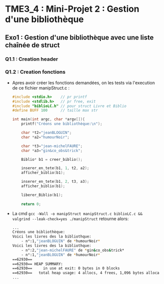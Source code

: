 # TME3_4 : Mini-Projet 2 : Gestion d'une bibliothèque

## Exo1 : Gestion d'une bibliothèque avec une liste chaînée de struct

### Q1.1 : Creation header
### Q1.2 : Creation fonctions
- Apres avoir créer les fonctions demandées, on les tests via l'execution de ce fichier manipStruct.c :
    ```c
    #include <stdio.h>    // pr printf
    #include <stdlib.h>   // pr free, exit
    #include "biblioLC.h" // pour struct Livre et Biblio
    #define BUFF 100      // taille max str
    
    int main(int argc, char *argv[]){
        printf("Créons une bibliothèque:\n");
    
        char *t2="jeanBLOGUIN";
        char *a2="humourNoir";
    
        char *t3="jean-michelFAURE";
        char *a3="gin&co_obs&trick";
    
        Biblio* b1 = creer_biblio();
    
        inserer_en_tete(b1, 1, t2, a2);
        afficher_biblio(b1);
    
        inserer_en_tete(b1, 2, t3, a3);
        afficher_biblio(b1);
    
        liberer_Biblio(b1);
        
        return 0;
    ```
- La cmd `gcc -Wall -o manipStruct manipStruct.c biblioLC.c && valgrind --leak-check=yes ./manipStruct` retourne alors:
    ```bash
    ...
    Créons une bibliothèque:
    Voici les livres des la bibliothque:
    	- n°:1,"jeanBLOGUIN" de *humourNoir*
    Voici les livres des la bibliothque:
    	- n°:2,"jean-michelFAURE" de *gin&co_obs&trick*
    	- n°:1,"jeanBLOGUIN" de *humourNoir*
    ==62930== 
    ==62930== HEAP SUMMARY:
    ==62930==     in use at exit: 0 bytes in 0 blocks
    ==62930==   total heap usage: 4 allocs, 4 frees, 1,096 bytes allocated
    ...
    ```
